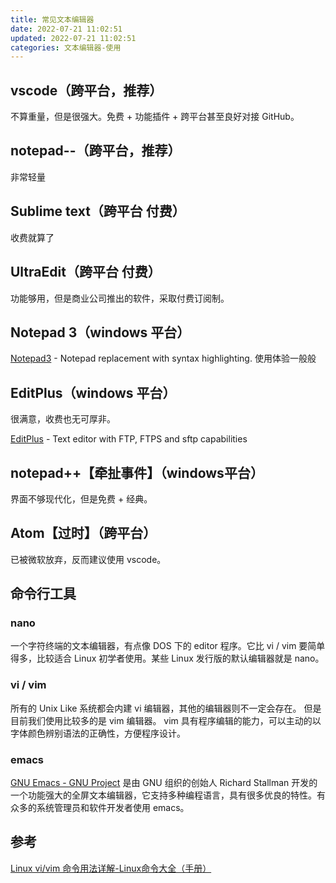 ```yaml
---
title: 常见文本编辑器
date: 2022-07-21 11:02:51
updated: 2022-07-21 11:02:51
categories: 文本编辑器-使用
---
```


## vscode（跨平台，推荐）

不算重量，但是很强大。免费 + 功能插件 + 跨平台甚至良好对接 GitHub。

## notepad--（跨平台，推荐）

非常轻量

## Sublime text（跨平台 付费）

收费就算了

## UltraEdit（跨平台 付费）

功能够用，但是商业公司推出的软件，采取付费订阅制。

## Notepad 3（windows 平台）

[Notepad3](https://www.rizonesoft.com/downloads/notepad3) - Notepad replacement with syntax highlighting. 使用体验一般般

<!-- more -->

## EditPlus（windows 平台）

很满意，收费也无可厚非。

[EditPlus](https://www.editplus.com/index.html) - Text editor with FTP, FTPS and sftp capabilities

## notepad++【牵扯事件】（windows平台）

界面不够现代化，但是免费 + 经典。

## Atom【过时】（跨平台）

已被微软放弃，反而建议使用 vscode。

## 命令行工具

### nano

一个字符终端的文本编辑器，有点像 DOS 下的 editor 程序。它比 vi / vim 要简单得多，比较适合 Linux 初学者使用。某些 Linux 发行版的默认编辑器就是 nano。

### vi / vim

所有的 Unix Like 系统都会内建 vi 编辑器，其他的编辑器则不一定会存在。
但是目前我们使用比较多的是 vim 编辑器。
vim 具有程序编辑的能力，可以主动的以字体颜色辨别语法的正确性，方便程序设计。

### emacs

[GNU Emacs - GNU Project](https://www.gnu.org/software/emacs) 是由 GNU 组织的创始人 Richard Stallman 开发的一个功能强大的全屏文本编辑器，它支持多种编程语言，具有很多优良的特性。有众多的系统管理员和软件开发者使用 emacs。

## 参考

[Linux vi/vim 命令用法详解-Linux命令大全（手册）](https://ipcmen.com/vi-vim)
